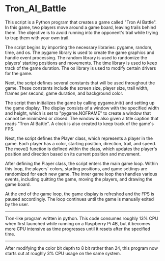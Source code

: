 # Tron_AI_Battle

This script is a Python program that creates a game called "Tron AI Battle". In this game, two players move around a game board, leaving trails behind them. The objective is to avoid running into the opponent's trail while trying to trap them with your own trail.

The script begins by importing the necessary libraries: pygame, random, time, and os. The pygame library is used to create the game graphics and handle event processing. The random library is used to randomize the players' starting positions and movements. The time library is used to keep track of the game duration. The os library is used to modify certain drivers for the game.

Next, the script defines several constants that will be used throughout the game. These constants include the screen size, player size, trail width, frames per second, game duration, and background color.

The script then initializes the game by calling pygame.init() and setting up the game display. The display consists of a window with the specified width and height, which is set to "pygame.NOFRAME" to create a window that cannot be minimized or closed. The window is also given a title caption that reads "Tron AI Battle". A clock is also created to keep track of the game's FPS.

Next, the script defines the Player class, which represents a player in the game. Each player has a color, starting position, direction, trail, and speed. The move() function is defined within the class, which updates the player's position and direction based on its current position and movement.

After defining the Player class, the script enters the main game loop. Within this loop, the players' colors, starting positions, and game settings are randomized for each new game. The inner game loop then handles various events, including quitting the game, moving the players, and drawing the game board.

At the end of the game loop, the game display is refreshed and the FPS is paused accordingly. The loop continues until the game is manually exited by the user.

----------------------------

Tron-like program written in python. This code consumes roughly 13% CPU when first launched while running on a Raspberry Pi 4B, but it becomes more CPU intensive as time progresses until it resets after the specified time.

----------------------------

After modifying the color bit depth to 8 bit rather than 24, this program now starts out at roughly 3% CPU usage on the same system.
